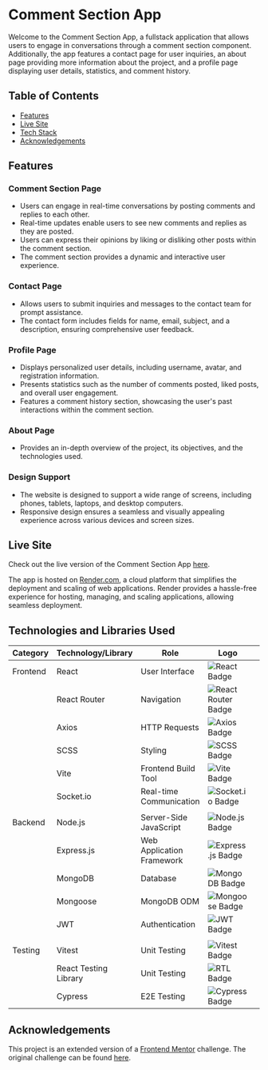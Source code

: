 # Comment Section App

Welcome to the Comment Section App, a fullstack application that allows users to engage in conversations through a comment section component. 
Additionally, the app features a contact page for user inquiries, an about page providing more information about the project, and a profile page displaying user details, statistics, and comment history.

## Table of Contents
- [Features](#features)
- [Live Site](#live-site)
- [Tech Stack](#technologies-and-libraries-used)
- [Acknowledgements](#acknowledgements)

## Features

### Comment Section Page
- Users can engage in real-time conversations by posting comments and replies to each other.
- Real-time updates enable users to see new comments and replies as they are posted.
- Users can express their opinions by liking or disliking other posts within the comment section.
- The comment section provides a dynamic and interactive user experience.

### Contact Page
- Allows users to submit inquiries and messages to the contact team for prompt assistance.
- The contact form includes fields for name, email, subject, and a description, ensuring comprehensive user feedback.

### Profile Page
- Displays personalized user details, including username, avatar, and registration information.
- Presents statistics such as the number of comments posted, liked posts, and overall user engagement.
- Features a comment history section, showcasing the user's past interactions within the comment section.

### About Page
- Provides an in-depth overview of the project, its objectives, and the technologies used.

### Design Support
- The website is designed to support a wide range of screens, including phones, tablets, laptops, and desktop computers.
- Responsive design ensures a seamless and visually appealing experience across various devices and screen sizes.

## Live Site

Check out the live version of the Comment Section App [here](https://commentsection.onrender.com).

The app is hosted on [Render.com](https://render.com), a cloud platform that simplifies the deployment and scaling of web applications. 
Render provides a hassle-free experience for hosting, managing, and scaling applications, allowing seamless deployment.

## Technologies and Libraries Used

| Category | Technology/Library | Role | Logo |  |  |  |  |
|---|---|---|---|---|---|---|---|
| Frontend | React | User Interface | ![React Badge](https://img.shields.io/badge/-React-61DAFB?style=flat-square&logo=react&logoColor=white) |  |  |  |  |
|  | React Router | Navigation | ![React Router Badge](https://img.shields.io/badge/-React_Router-CA4245?style=flat-square&logo=react-router&logoColor=white) |  |  |  |  |
|  | Axios | HTTP Requests | ![Axios Badge](https://img.shields.io/badge/-Axios-007ACC?style=flat-square&logo=axios&logoColor=white) |  |  |  |  |
|  | SCSS | Styling | ![SCSS Badge](https://img.shields.io/badge/-SCSS-CC6699?style=flat-square&logo=sass&logoColor=white) |  |  |  |  |
|  | Vite | Frontend Build Tool | ![Vite Badge](https://img.shields.io/badge/-Vite-646CFF?style=flat-square&logo=vite&logoColor=white) |  |  |  |  |
|  | Socket.io | Real-time Communication | ![Socket.io Badge](https://img.shields.io/badge/-Socket.io-010101?style=flat-square&logo=socket.io&logoColor=white) |  |  |  |  |
|  |  |  |  |  |  |  |  |
| Backend | Node.js | Server-Side JavaScript | ![Node.js Badge](https://img.shields.io/badge/-Node.js-339933?style=flat-square&logo=node.js&logoColor=white) |  |  |  |  |
|  | Express.js | Web Application Framework | ![Express.js Badge](https://img.shields.io/badge/-Express.js-000000?style=flat-square&logo=express&logoColor=white) |  |  |  |  |
|  | MongoDB | Database | ![MongoDB Badge](https://img.shields.io/badge/-MongoDB-47A248?style=flat-square&logo=mongodb&logoColor=white) |  |  |  |  |
|  | Mongoose | MongoDB ODM | ![Mongoose Badge](https://img.shields.io/badge/-Mongoose-880000?style=flat-square&logo=mongoose&logoColor=white) |  |  |  |  |
|  | JWT | Authentication | ![JWT Badge](https://img.shields.io/badge/-JWT-000000?style=flat-square&logo=json-web-tokens&logoColor=white) |  |  |  |  |
|  |  |  |  |  |  |  |  |
| Testing | Vitest | Unit Testing | ![Vitest Badge](https://img.shields.io/badge/-Vitest-646CFF?style=flat-square&logo=vite&logoColor=white) |  |  |  |  |
|  | React Testing Library | Unit Testing | ![RTL Badge](https://img.shields.io/badge/-React_Testing_Library-E33332?style=flat-square&logo=testing-library&logoColor=white) |  |  |  |  |
|  | Cypress | E2E Testing | ![Cypress Badge](https://img.shields.io/badge/-Cypress-17202C?style=flat-square&logo=cypress&logoColor=white) |  |  |  |  


## Acknowledgements

This project is an extended version of a [Frontend Mentor](https://www.frontendmentor.io/) challenge. 
The original challenge can be found [here](https://www.frontendmentor.io/challenges/interactive-comments-section-iG1RugEG9).


